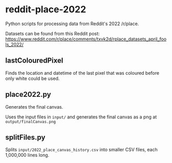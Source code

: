 # reddit-place-2022

Python scripts for processing data from Reddit's 2022 /r/place.

Datasets can be found from this Reddit post: https://www.reddit.com/r/place/comments/txvk2d/rplace_datasets_april_fools_2022/

## lastColouredPixel

Finds the location and datetime of the last pixel that was coloured before only white could be used.

## place2022.py

Generates the final canvas.

Uses the input files in `input/` and generates the final canvas as a png at `output/finalCanvas.png`

## splitFiles.py

Splits `input/2022_place_canvas_history.csv` into smaller CSV files, each 1,000,000 lines long.
